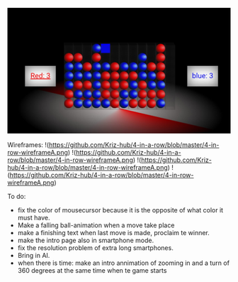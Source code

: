 ![smartphone](https://github.com/Kriz-hub/4-in-a-row/blob/master/4-in-a-Row-Smartphone.jpg)

Wireframes:
!(https://github.com/Kriz-hub/4-in-a-row/blob/master/4-in-row-wireframeA.png)
!(https://github.com/Kriz-hub/4-in-a-row/blob/master/4-in-row-wireframeA.png)
!(https://github.com/Kriz-hub/4-in-a-row/blob/master/4-in-row-wireframeA.png)
!(https://github.com/Kriz-hub/4-in-a-row/blob/master/4-in-row-wireframeA.png)


To do:
* fix the color of mousecursor because it is the opposite of what color it must have.
* Make a falling ball-animation when a move take place
* make a finishing text when last move is made, proclaim te winner.
* make the intro page also in smartphone mode.
* fix the resolution problem of extra long smartphones.
* Bring in AI.
* when there is time: make an intro annimation of zooming in and a turn of 360 degrees at the same time when te game starts
